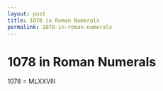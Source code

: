 ```yaml
---
layout: post
title: 1078 in Roman Numerals
permalink: 1078-in-roman-numerals
---
```


# 1078 in Roman Numerals

1078 = MLXXVIII
